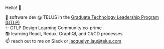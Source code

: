 Hello! 👋

🌱 software dev @ TELUS in the <a href="https://www.telus.com/en/about/careers/graduate-technology-leadership-program"> Graduate Technology Leadership Program (GTLP) </a>  </br> 
✨ GTLP Design Learning Community co-prime </br> 
📚 learning React, Redux, GraphQl, and CI/CD processes </br> 
📫 reach out to me on Slack or jacquelyn.lau@telus.com </br> 
